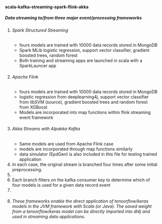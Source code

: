 <h4> scala-kafka-streaming-spark-flink-akka<h4/>
<h5>Data streaming to/from three major event/processing frameworks</h5>
<ol>
<li><h6>Spark Structured Streaming</h6>
<ul>
<li>fours models are trained with 10000 data records stored in MongoDB</li>
<li>Spark MLib logistic regression, support vector classifier, gradient boosted trees, random forest</li>
<li>Both training and streaming apps are launched in scala with a SparkLauncer app </li>
</ul>
</li>
<li><h6>Apache Flink</h6>
<ul>
<li>fours models are trained with 10000 data records stored in MongoDB</li> 
<li>logistic regression from deeplearning4j, support vector classifier from libSVM (source), gradient boosted trees and random forest from XGBoost</li>
<li>Models are incorporated into map functions within flink streaming event framework</li>
</ul>
</li>
<li><h6>Akka Streams with Alpakka Kafka</h6>
<ul>
<li>Same models are used from Apache Flink case</li>
<li>models are incorporated through map functions similarly</li>
<li>data simulator (EpdGen) is also included in this file for testing trained application
</ul>
</li>
<li>In each case, the original stream is branched four times after some initial preprocessing.<li>
<li>Each branch filters on the kafka consumer key to determine which of four models is used for a given data record event<li>
<li><h6>These frameworks enable the direct application of tensorflow/keras models in the JVM framework with Scala (or Java). The saved weight from a tensorflow/keras model can be directly imported into dl4j and used in streaming data applications.</h6></li>
</ol>

